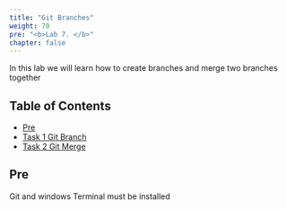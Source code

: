 ```yaml
---
title: "Git Branches"
weight: 70
pre: "<b>Lab 7. </b>"
chapter: false
---
```


In this lab we will learn how to create branches and merge two branches together

## Table of Contents

- [Pre](#pre)
- [Task 1 Git Branch](#task-1-git-branch)
- [Task 2 Git Merge](#task-2-git-merge)

## Pre

Git and windows Terminal must be installed
